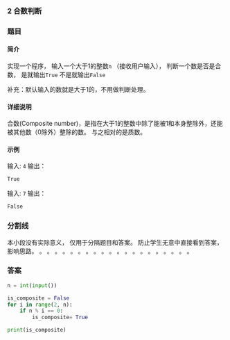 ### 2 合数判断
### 题目
#### 简介
实现一个程序，
输入一个大于1的整数`n` （接收用户输入），
判断一个数是否是合数，
是就输出`True`
不是就输出`False`

补充：默认输入的数就是大于1的，不用做判断处理。
#### 详细说明
合数(Composite number)，是指在大于1的整数中除了能被1和本身整除外，还能被其他数（0除外）整除的数。
与之相对的是质数。
#### 示例

输入: `4`
输出：
```txt
True
```

输入: `7`
输出：
```txt
False
```

### 分割线
本小段没有实际意义，
仅用于分隔题目和答案。
防止学生无意中直接看到答案，
影响思路。
。
。
。
。
。
。
。
。
。
。
。
。
。
。
。
。
。
。
。
。

### 答案
```python
n = int(input())

is_composite = False
for i in range(2, n):
    if n % i == 0:
        is_composite= True

print(is_composite)
```
